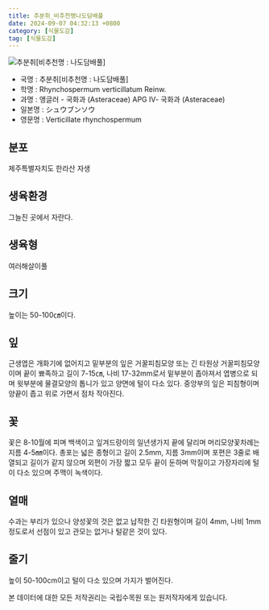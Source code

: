 ```yaml
---
title: 추분취_비추천명나도담배풀
date: 2024-09-07 04:32:13 +0800
category: [식물도감]
tag: [식물도감]
---
```




![추분취[비추천명 : 나도담배풀]](/fileUpload/plants/basic/Compositae/Rhynchospermum/8140/1_th2.JPG)
- 국명 : 추분취[비추천명 : 나도담배풀]
- 학명 : Rhynchospermum verticillatum Reinw.
- 과명 : 앵글러 - 국화과 (Asteraceae) APG Ⅳ- 국화과 (Asteraceae)
- 일본명 : シュウブンソウ
- 영문명 : Verticillate rhynchospermum


## 분포
제주특별자치도 한라산 자생
## 생육환경
그늘진 곳에서 자란다.
## 생육형
여러해살이풀 
## 크기
높이는 50-100㎝이다.
## 잎
근생엽은 개화기에 없어지고 밑부분의 잎은 거꿀피침모양 또는 긴 타원상 거꿀피침모양이며 끝이 뾰족하고 길이 7-15㎝, 나비 17-32mm로서 밑부분이 좁아져서 엽병으로 되며 윗부분에 물결모양의 톱니가 있고 양면에 털이 다소 있다. 중앙부의 잎은 피침형이며 양끝이 좁고 위로 가면서 점차 작아진다.
## 꽃
꽃은 8-10월에 피며 백색이고 잎겨드랑이의 일년생가지 끝에 달리며 머리모양꽃차례는 지름 4-5㎜이다. 총포는 넓은 종형이고 길이 2.5mm, 지름 3mm이며 포편은 3줄로 배열되고 길이가 같지 않으며 외편이 가장 짧고 모두 끝이 둔하며 막질이고 가장자리에 털이 다소 있으며 주맥이 녹색이다.
## 열매
수과는 부리가 있으나 양성꽃의 것은 없고 납작한 긴 타원형이며 길이 4mm, 나비 1mm정도로서 선점이 있고 관모는 없거나 털같은 것이 있다.
## 줄기
높이 50-100cm이고 털이 다소 있으며 가지가 벌어진다.






본 데이터에 대한 모든 저작권리는 국립수목원 또는 원저작자에게 있습니다.
